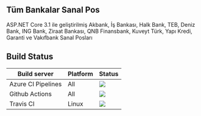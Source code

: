 ## Tüm Bankalar Sanal Pos

ASP.NET Core 3.1 ile geliştirilmiş Akbank, İş Bankası, Halk Bank, TEB, Deniz Bank, ING Bank, Ziraat Bankası, QNB Finansbank, Kuveyt Türk, Yapı Kredi, Garanti ve Vakıfbank Sanal Posları

## Build Status
| Build server    | Platform       | Status      |
|-----------------|----------------|-------------|
| Azure CI Pipelines  | All            |![](https://dev.azure.com/fsefacan/3DPaymentAspNetCore/_apis/build/status/sefacan.3DPaymentAspNetCore?branchName=master) |
| Github Actions  | All            |![](https://github.com/sefacan/3DPaymentAspNetCore/workflows/ASP.NET%20Core%20CI/badge.svg) |
| Travis CI       | Linux  |![](https://travis-ci.org/sefacan/3DPaymentAspNetCore.svg?branch=master) |

